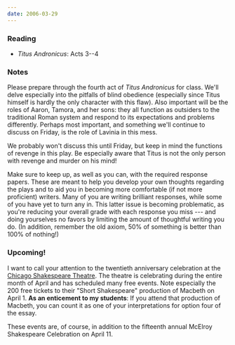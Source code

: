 ```yaml
---
date: 2006-03-29
---
```


### Reading

* <cite>Titus Andronicus</cite>: Acts 3--4

### Notes

Please prepare through the fourth act of <cite>Titus Andronicus</cite> for class. We'll delve especially into the pitfalls of blind obedience (especially since Titus himself is hardly the only character with this flaw). Also important will be the roles of Aaron, Tamora, and her sons: they all function as outsiders to the traditional Roman system and respond to its expectations and problems differently. Perhaps most important, and something we'll continue to discuss on Friday, is the role of Lavinia in this mess.

We probably won't discuss this until Friday, but keep in mind the functions of revenge in this play. Be especially aware that Titus is not the only person with revenge and murder on his mind!

Make sure to keep up, as well as you can, with the required response papers. These are meant to help you develop your own thoughts regarding the plays and to aid you in becoming more comfortable (if not more proficient) writers. Many of you are writing brilliant responses, while some of you have yet to turn any in. This latter issue is becoming problematic, as you're reducing your overall grade with each response you miss --- and doing yourselves no favors by limiting the amount of thoughtful writing you do. (In addition, remember the old axiom, 50% of something is better than 100% of nothing!)

### Upcoming!

I want to call your attention to the twentieth anniversary celebration at the [Chicago Shakespeare Theatre](https://www.chicagoshakes.com/). The theatre is celebrating during the entire month of April and has scheduled many free events. Note especially the 200 free tickets to their "Short Shakespeare" production of Macbeth on April 1. **As an enticement to my students**: If you attend that production of Macbeth, you can count it as one of your interpretations for option four of the essay.

These events are, of course, in addition to the fifteenth annual McElroy Shakespeare Celebration on April 11.

